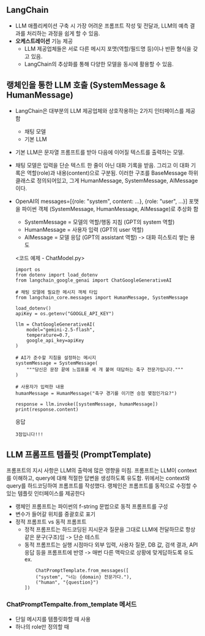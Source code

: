 ## LangChain
- LLM 애플리케이션 구축 시 가장 어려운 프롬프트 작성 및 전달과, LLM의 예측 결과를 처리하는 과정을 쉽게 할 수 있음.
- **오케스트레이션** 기능 제공
  - LLM 제공업체들은 서로 다른 메시지 포맷(역할/필드명 등)이나 반환 형식을 갖고 있음.
  - LangChain의 추상화를 통해 다양한 모델을 동시에 활용할 수 있음.
  
## 랭체인을 통한 LLM 호출 (SystemMessage & HumanMessage)
- LangChain은 대부분의 LLM 제공업체와 상호작용하는 2가지 인터페이스를 제공함
  - 채팅 모델
  - 기본 LLM
- 기본 LLM은 문자열 프롬프트를 받아 다음에 이어질 텍스트를 출력하는 모델.
- 채팅 모델은 입력을 단순 텍스트 한 줄이 아닌 대화 기록을 받음. 그리고 이 대화 기록은 역할(role)과 내용(content)으로 구분됨. 이러한 구조를 BaseMessage 하위 클래스로 정의되어있고, 그게 HumanMessage, SystemMessage, AIMessage 이다.
- OpenAI의 messages=[{role: "system", content: ...}, {role: "user", ...}] 포맷을 파이썬 객체 (SystemMessage, HumanMessage, AIMessage)로 추상화 함
    - SystemMessage = 모델의 역할/행동 지침 (GPT의 system 역할)
    - HumanMessage = 사용자 입력 (GPT의 user 역할)
    - AIMessage = 모델 응답 (GPT의 assistant 역할) -> 대화 히스토리 쌓는 용도

  <코드 예제 - ChatModel.py>
  ```
  import os
  from dotenv import load_dotenv
  from langchain_google_genai import ChatGoogleGenerativeAI
  
  # 채팅 모델에 필요한 메시지 객체 타입
  from langchain_core.messages import HumanMessage, SystemMessage
  
  load_dotenv()
  apiKey = os.getenv("GOOGLE_API_KEY")
  
  llm = ChatGoogleGenerativeAI(
      model="gemini-2.5-flash",
      temperature=0.7,
      google_api_key=apiKey
  )
  
  # AI가 준수할 지침을 설정하는 메시지
  systemMessage = SystemMessage(
      """당신은 문장 끝에 느낌표를 세 개 붙여 대답하는 축구 전문가입니다."""
  )
  
  # 사용자가 입력한 내용
  humanMessage = HumanMessage("축구 경기를 이기면 승점 몇점인가요?")
  
  response = llm.invoke([systemMessage, humanMessage])
  print(response.content)
  ```
 
  응답
  ```
  3점입니다!!!
  ```
## LLM 프롬프트 템플릿 (PromptTemplate)
프롬프트의 지시 사항은 LLM의 출력에 많은 영향을 미침. 프롬프트는 LLM이 context를 이해하고, query에 대해 적절한 답변을 생성하도록 유도함.
위에서는 context와 query를 하드코딩하여 프롬프트를 작성했다. 랭체인은 프롬프트를 동적으로 수정할 수 있는 템플릿 인터페이스를 제공한다
- 랭체인 프롬프트는 파이썬의 f-string 문법으로 동적 프롬프트를 구성
- 변수가 들어갈 위치를 중괄호로 표기
- 정적 프롬프트 vs 동적 프롬프트
    - 정적 프롬프트는 하드코딩된 지시문과 질문을 그대로 LLM에 전달하므로 항상 같은 문구(구조)임 -> 단순 테스트
    - 동적 프롬프트는 실행 시점마다 외부 입력, 사용자 질문, DB 값, 검색 결과, API 응답 등을 프롬프트에 반영 -> 매번 다른 맥락으로 상황에 맞게답하도록 유도
        ex.
        ```
            ChatPromptTemplate.from_messages([
            ("system", "너는 {domain} 전문가다."),
            ("human", "{question}")
        ])
        ```

### ChatPromptTempalte.from_template 메서드
- 단일 메시지를 템플릿화할 때 사용
- 하나의 role만 정의할 때
